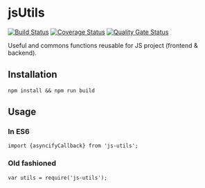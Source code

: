 # jsUtils

[![Build Status](https://travis-ci.com/ViBiOh/js-utils.svg?branch=master)](https://travis-ci.com/ViBiOh/js-utils)
[![Coverage Status](https://coveralls.io/repos/github/ViBiOh/js-utils/badge.svg?branch=master)](https://coveralls.io/github/ViBiOh/js-utils?branch=master)
[![Quality Gate Status](https://sonarcloud.io/api/project_badges/measure?project=ViBiOh_js-utils&metric=alert_status)](https://sonarcloud.io/dashboard?id=ViBiOh_js-utils)

Useful and commons functions reusable for JS project (frontend & backend).

## Installation

    npm install && npm run build

## Usage

### In ES6

    import {asyncifyCallback} from 'js-utils';

### Old fashioned

    var utils = require('js-utils');
